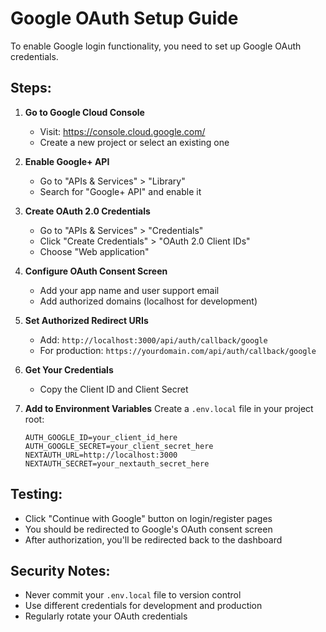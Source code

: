 # Google OAuth Setup Guide

To enable Google login functionality, you need to set up Google OAuth credentials.

## Steps:

1. **Go to Google Cloud Console**
   - Visit: https://console.cloud.google.com/
   - Create a new project or select an existing one

2. **Enable Google+ API**
   - Go to "APIs & Services" > "Library"
   - Search for "Google+ API" and enable it

3. **Create OAuth 2.0 Credentials**
   - Go to "APIs & Services" > "Credentials"
   - Click "Create Credentials" > "OAuth 2.0 Client IDs"
   - Choose "Web application"

4. **Configure OAuth Consent Screen**
   - Add your app name and user support email
   - Add authorized domains (localhost for development)

5. **Set Authorized Redirect URIs**
   - Add: `http://localhost:3000/api/auth/callback/google`
   - For production: `https://yourdomain.com/api/auth/callback/google`

6. **Get Your Credentials**
   - Copy the Client ID and Client Secret

7. **Add to Environment Variables**
   Create a `.env.local` file in your project root:
   ```
   AUTH_GOOGLE_ID=your_client_id_here
   AUTH_GOOGLE_SECRET=your_client_secret_here
   NEXTAUTH_URL=http://localhost:3000
   NEXTAUTH_SECRET=your_nextauth_secret_here
   ```

## Testing:
- Click "Continue with Google" button on login/register pages
- You should be redirected to Google's OAuth consent screen
- After authorization, you'll be redirected back to the dashboard

## Security Notes:
- Never commit your `.env.local` file to version control
- Use different credentials for development and production
- Regularly rotate your OAuth credentials
